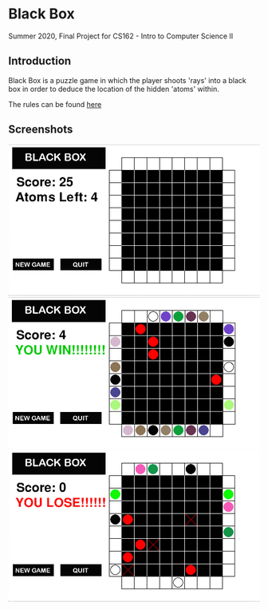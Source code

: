 # Black Box
Summer 2020, Final Project for CS162 - Intro to Computer Science II

## Introduction

Black Box is a puzzle game in which the player shoots 'rays' into a black box in order to deduce the location of the hidden 'atoms' within.

The rules can be found [here](https://en.wikipedia.org/wiki/Black_Box_(game))

## Screenshots

![](images/New-Game-Screenshot.png?raw=true)
![](images/You-Win-Screenshot.png?raw=true)
![](images/You-Lose-Screenshot.png?raw=true)



